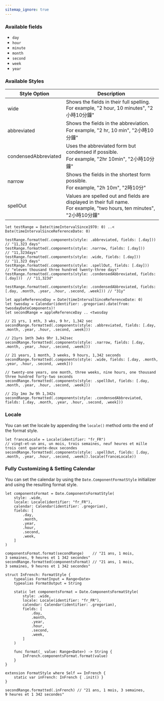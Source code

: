 ```yaml
---
sitemap_ignore: true
---
```

### Available fields

- `day`
- `hour`
- `minute`
- `month`
- `second`
- `week`
- `year`

### Available Styles

| Style Option         | Description                                                                                                                 |
| -------------------- | --------------------------------------------------------------------------------------------------------------------------- |
| wide                 | Shows the fields in their full spelling.<br>For example, "2 hour, 10 minutes", "2小時10分鐘"                                  |
| abbreviated          | Shows the fields in the abbreviation. <br>For example, "2 hr, 10 min", "2小時10分鐘"                                          |
| condensedAbbreviated | Uses the abbreviated form but condensed if possible. <br> For example, "2hr 10min", "2小時10分鐘"                             |
| narrow               | Shows the fields in the shortest form possible. <br>For example, "2h 10m", "2時10分"                                         |
| spellOut             | Values are spelled out and fields are displayed in their full name.<br>For example, "two hours, ten minutes", "2小時10分鐘"  |

```
let testRange = Date(timeIntervalSince1970: 0) ..< Date(timeIntervalSinceReferenceDate: 0)

testRange.formatted(.components(style: .abbreviated, fields: [.day]))           // "11,323 days"
testRange.formatted(.components(style: .narrow, fields: [.day]))                // "11,323days"
testRange.formatted(.components(style: .wide, fields: [.day]))                  // "11,323 days"
testRange.formatted(.components(style: .spellOut, fields: [.day]))              // "eleven thousand three hundred twenty-three days"
testRange.formatted(.components(style: .condensedAbbreviated, fields: [.day]))  // "11,323d"

testRange.formatted(.components(style: .condensedAbbreviated, fields: [.day, .month, .year, .hour, .second, .week])) // "31y"

let appleReferenceDay = Date(timeIntervalSinceReferenceDate: 0)
let twosday = Calendar(identifier: .gregorian).date(from: twosdayDateComponents)!
let secondRange = appleReferenceDay .. <twosday

// 21 yrs, 1 mth, 3 wks, 9 hr, 1,342 sec
secondRange.formatted(.components(style: .abbreviated, fields: [.day, .month, .year, .hour, .second, .week]))

// 21yrs 1mth 3wks 9hr 1,342sec
secondRange.formatted(.components(style: .narrow, fields: [.day, .month, .year, .hour, .second, .week]))

// 21 years, 1 month, 3 weeks, 9 hours, 1,342 seconds
secondRange.formatted(.components(style: .wide, fields: [.day, .month, .year, .hour, .second, .week]))

// twenty-one years, one month, three weeks, nine hours, one thousand three hundred forty-two seconds
secondRange.formatted(.components(style: .spellOut, fields: [.day, .month, .year, .hour, .second, .week]))

// 21y 1mo 3w 9h 1,342s
secondRange.formatted(.components(style: .condensedAbbreviated, fields: [.day, .month, .year, .hour, .second, .week]))
```

### Locale

You can set the locale by appending the `locale()` method onto the end of the format style.

```
let franceLocale = Locale(identifier: "fr_FR")
// vingt-et-un ans, un mois, trois semaines, neuf heures et mille trois cent quarante-deux secondes
secondRange.formatted(.components(style: .spellOut, fields: [.day, .month, .year, .hour, .second, .week]).locale(franceLocale))
```

### Fully Customizing & Setting Calendar

You can set the calendar by using the `Date.ComponentFormatStyle` initializer and using the resulting format style.

```
let componentsFormat = Date.ComponentsFormatStyle(
    style: .wide,
    locale: Locale(identifier: "fr_FR"),
    calendar: Calendar(identifier: .gregorian),
    fields: [
        .day,
        .month,
        .year,
        .hour,
        .second,
        .week,
    ]
)

componentsFormat.format(secondRange)    // "21 ans, 1 mois, 3 semaines, 9 heures et 1 342 secondes"
secondRange.formatted(componentsFormat) // "21 ans, 1 mois, 3 semaines, 9 heures et 1 342 secondes"

struct InFrench: FormatStyle {
    typealias FormatInput = Range<Date>
    typealias FormatOutput = String

    static let componentsFormat = Date.ComponentsFormatStyle(
        style: .wide,
        locale: Locale(identifier: "fr_FR"),
        calendar: Calendar(identifier: .gregorian),
        fields: [
            .day,
            .month,
            .year,
            .hour,
            .second,
            .week,
        ]
    )

    func format(_ value: Range<Date>) -> String {
        InFrench.componentsFormat.format(value)
    }
}

extension FormatStyle where Self == InFrench {
    static var inFrench: InFrench { .init() }
}

secondRange.formatted(.inFrench) // "21 ans, 1 mois, 3 semaines, 9 heures et 1 342 secondes"
```

